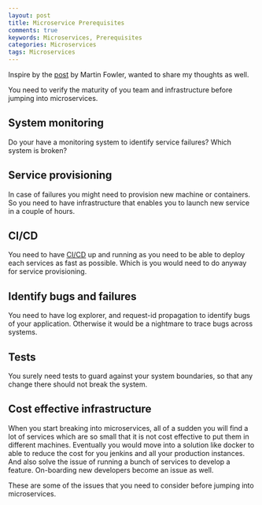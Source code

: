 ```yaml
---
layout: post
title: Microservice Prerequisites
comments: true
keywords: Microservices, Prerequisites
categories: Microservices
tags: Microservices
---
```


Inspire by the [post](https://martinfowler.com/bliki/MicroservicePrerequisites.html) by Martin Fowler, wanted to share my thoughts as well.

You need to verify the maturity of you team and infrastructure before jumping into microservices.

## System monitoring
Do your have a monitoring system to identify service failures? Which system is broken?

## Service provisioning
In case of failures you might need to provision new machine or containers. So you need to have infrastructure that enables you to launch new service in a couple of hours.

## CI/CD
You need to have [CI/CD](https://martinfowler.com/bliki/DeploymentPipeline.html) up and running as you need to be able to deploy each services as fast as possible. Which is you would need to do anyway for service provisioning.

## Identify bugs and failures
You need to have log explorer, and request-id propagation to identify bugs of your application. Otherwise it would be a nightmare to trace bugs across systems.

## Tests
You surely need tests to guard against your system boundaries, so that any change there should not break the system.

## Cost effective infrastructure
When you start breaking into microservices, all of a sudden you will find a lot of services which are so small that it is not cost effective to put them in different machines. Eventually you would move into a solution like docker to able to reduce the cost for you jenkins and all your production instances. And also solve the issue of running a bunch of services to develop a feature. On-boarding new developers become an issue as well.

These are some of the issues that you need to consider before jumping into microservices.